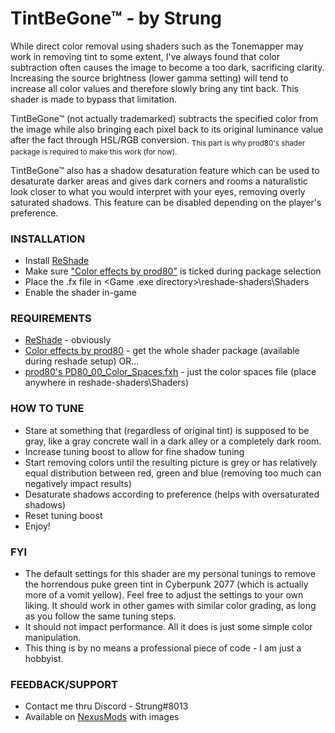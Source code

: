 # TintBeGone™ - by Strung

While direct color removal using shaders such as the Tonemapper may work in removing tint to some extent, I've always found that color subtraction often causes the image to become a too dark, sacrificing clarity. Increasing the source brightness (lower gamma setting) will tend to increase all color values and therefore slowly bring any tint back. This shader is made to bypass that limitation.

TintBeGone™ (not actually trademarked) subtracts the specified color from the image while also bringing each pixel back to its original luminance value after the fact through HSL/RGB conversion. <sub>This part is why prod80's shader package is required to make this work (for now).</sub>

TintBeGone™ also has a shadow desaturation feature which can be used to desaturate darker areas and gives dark corners and rooms a naturalistic look closer to what you would interpret with your eyes, removing overly saturated shadows. This feature can be disabled depending on the player's preference.

### INSTALLATION
- Install [ReShade](https://reshade.me/)
- Make sure ["Color effects by prod80"](https://github.com/prod80/prod80-ReShade-Repository) is ticked during package selection
- Place the .fx file in <Game .exe directory>\reshade-shaders\Shaders
- Enable the shader in-game

### REQUIREMENTS
- [ReShade](https://reshade.me/) - obviously
- [Color effects by prod80](https://github.com/prod80/prod80-ReShade-Repository) - get the whole shader package (available during reshade setup) OR...
- [prod80's PD80_00_Color_Spaces.fxh](https://github.com/prod80/prod80-ReShade-Repository/blob/master/Shaders/PD80_00_Color_Spaces.fxh) - just the color spaces file (place anywhere in reshade-shaders\Shaders)

### HOW TO TUNE
- Stare at something that (regardless of original tint) is supposed to be gray, like a gray concrete wall in a dark alley or a completely dark room.
- Increase tuning boost to allow for fine shadow tuning
- Start removing colors until the resulting picture is grey or has relatively equal distribution between red, green and blue (removing too much can negatively impact results)
- Desaturate shadows according to preference (helps with oversaturated shadows)
- Reset tuning boost
- Enjoy!

### FYI
- The default settings for this shader are my personal tunings to remove the horrendous puke green tint in Cyberpunk 2077 (which is actually more of a vomit yellow). Feel free to adjust the settings to your own liking. It should work in other games with similar color grading, as long as you follow the same tuning steps.
- It should not impact performance. All it does is just some simple color manipulation.
- This thing is by no means a professional piece of code - I am just a hobbyist. 

### FEEDBACK/SUPPORT
- Contact me thru Discord - Strung#8013
- Available on [NexusMods](https://www.nexusmods.com/cyberpunk2077/mods/8118) with images
